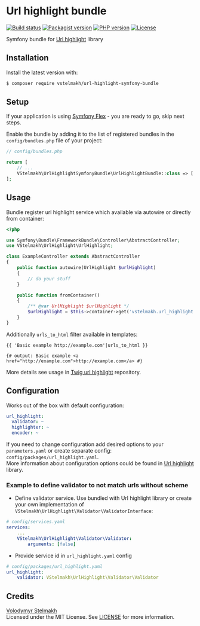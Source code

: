 # Url highlight bundle
[![Build status](https://github.com/vstelmakh/url-highlight-symfony-bundle/workflows/build/badge.svg?branch=master)](https://github.com/vstelmakh/url-highlight-symfony-bundle/actions)
[![Packagist version](https://img.shields.io/packagist/v/vstelmakh/url-highlight-symfony-bundle?color=orange)](https://packagist.org/packages/vstelmakh/url-highlight-symfony-bundle)
[![PHP version](https://img.shields.io/packagist/php-v/vstelmakh/url-highlight-symfony-bundle)](https://www.php.net/)
[![License](https://img.shields.io/github/license/vstelmakh/url-highlight-symfony-bundle?color=yellowgreen)](LICENSE)

Symfony bundle for [Url highlight](https://github.com/vstelmakh/url-highlight) library  

## Installation
Install the latest version with:  
```bash
$ composer require vstelmakh/url-highlight-symfony-bundle
```

## Setup
If your application is using [Symfony Flex](https://symfony.com/doc/current/setup/flex.html) - you are ready to go, skip next steps.

Enable the bundle by adding it to the list of registered bundles
in the `config/bundles.php` file of your project:

```php
// config/bundles.php

return [
    // ...
    VStelmakh\UrlHighlightSymfonyBundle\UrlHighlightBundle::class => ['all' => true],
];
```

## Usage
Bundle register url highlight service which available via autowire or directly from container:  
```php
<?php

use Symfony\Bundle\FrameworkBundle\Controller\AbstractController;
use VStelmakh\UrlHighlight\UrlHighlight;

class ExampleController extends AbstractController
{
    public function autowire(UrlHighlight $urlHighlight)
    {
        // do your stuff
    }

    public function fromContainer()
    {
        /** @var UrlHighlight $urlHighlight */
        $urlHighlight = $this->container->get('vstelmakh.url_highlight');
    }
}
```

Additionally `urls_to_html` filter available in templates:  
```twig
{{ 'Basic example http://example.com'|urls_to_html }}

{# output: Basic example <a href="http://example.com">http://example.com</a> #}
```

More details see usage in [Twig url highlight](https://github.com/vstelmakh/url-highlight-twig-extension#usage) repository.

## Configuration
Works out of the box with default configuration:  
```yaml
url_highlight:
  validator: ~
  highlighter: ~
  encoder: ~
```
If you need to change configuration add desired options to your `parameters.yaml` or create separate config: `config/packages/url_highlight.yaml`.  
More information about configuration options could be found in [Url highlight](https://github.com/vstelmakh/url-highlight#configuration) library.  

### Example to define validator to not match urls without scheme
- Define validator service. Use bundled with Url highlight library or create your own implementation
of `VStelmakh\UrlHighlight\Validator\ValidatorInterface`:
```yaml
# config/services.yaml
services:
    ...
    VStelmakh\UrlHighlight\Validator\Validator:
        arguments: [false]
```

- Provide service id in `url_highlight.yaml` config
```yaml
# config/packages/url_highlight.yaml
url_highlight:
    validator: VStelmakh\UrlHighlight\Validator\Validator
```

## Credits
[Volodymyr Stelmakh](https://github.com/vstelmakh)  
Licensed under the MIT License. See [LICENSE](LICENSE) for more information.  